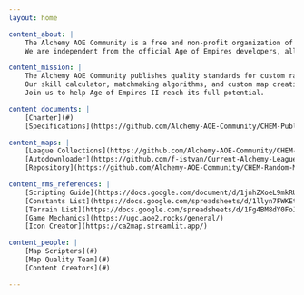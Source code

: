```yaml
---
layout: home

content_about: | 
    The Alchemy AOE Community is a free and non-profit organization of random map scripters, tournament hosts, content creators, and skilled players dedicated to the advancement of custom random maps in Age of Empires II: Definitive Edition.
    We are independent from the official Age of Empires developers, allowing us to prioritize creativity and free expression over marketing returns.

content_mission: | 
    The Alchemy AOE Community publishes quality standards for custom random maps, curating the finished products to feature in thematic competitions.
    Our skill calculator, matchmaking algorithms, and custom map creation software are without equal in the AOE2 universe.
    Join us to help Age of Empires II reach its full potential.

content_documents: |
    [Charter](#)
    [Specifications](https://github.com/Alchemy-AOE-Community/CHEM-Published-Specifications){:target="_blank"}

content_maps: |
    [League Collections](https://github.com/Alchemy-AOE-Community/CHEM-Competition-Map-Packs){:target="_blank"}
    [Autodownloader](https://github.com/f-istvan/Current-Alchemy-League-Map-Downloader/tree/main){:target="_blank"}
    [Repository](https://github.com/Alchemy-AOE-Community/CHEM-Random-Map-Scripts/tree/_About_){:target="_blank"}

content_rms_references: |
    [Scripting Guide](https://docs.google.com/document/d/1jnhZXoeL9mkRUJxcGlKnO98fIwFKStP_OBozpr0CHXo/){:target="_blank"}
    [Constants List](https://docs.google.com/spreadsheets/d/1llyn7FWKEtmss_WE-6hinMItpsV-h-6qsY8xBlkxUzw/"){:target="_blank"}
    [Terrain List](https://docs.google.com/spreadsheets/d/1Fg4BM8dY0FoJ5yoQtL5S4f9LEcMIrYbH0skrFBnrS14/"){:target="_blank"}
    [Game Mechanics](https://ugc.aoe2.rocks/general/)
    [Icon Creator](https://ca2map.streamlit.app/)

content_people: |
    [Map Scripters](#)
    [Map Quality Team](#)
    [Content Creators](#)

---
```

